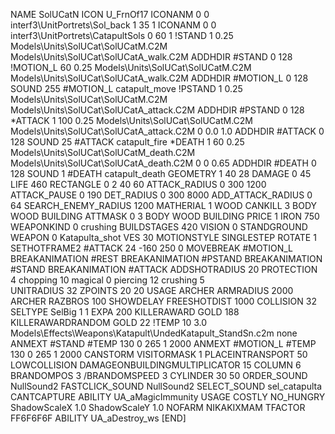 NAME SolUCatN
ICON U_FrnOf17
ICONANM 0 0 interf3\UnitPortrets\Sol_back 1 35 1
ICONANM 0 0 interf3\UnitPortrets\CatapultSols 0 60 1
!STAND          1 0.25 Models\Units\SolUCat\SolUCatM.C2M Models\Units\SolUCat\SolUCatA_walk.C2M
ADDHDIR #STAND 0 128
!MOTION_L      60 0.25 Models\Units\SolUCat\SolUCatM.C2M Models\Units\SolUCat\SolUCatA_walk.C2M
ADDHDIR #MOTION_L 0 128
SOUND 255 #MOTION_L catapult_move
!PSTAND        1  0.25 Models\Units\SolUCat\SolUCatM.C2M Models\Units\SolUCat\SolUCatA_attack.C2M
ADDHDIR #PSTAND 0 128 
*ATTACK        1 100 0.25 Models\Units\SolUCat\SolUCatM.C2M Models\Units\SolUCat\SolUCatA_attack.C2M 0 0.0 1.0
ADDHDIR #ATTACK 0 128
SOUND 25 #ATTACK catapult_fire
*DEATH        1 60 0.25 Models\Units\SolUCat\SolUCatM_death.C2M Models\Units\SolUCat\SolUCatA_death.C2M 0 0 0.65
ADDHDIR #DEATH 0 128
SOUND 1 #DEATH catapult_death
GEOMETRY 1 40 28
DAMAGE   0 45
LIFE     460
RECTANGLE 0 2 40 60
ATTACK_RADIUS 0 300 1200
ATTACK_PAUSE 0 190
DET_RADIUS 0 300 8000
ADD_ATTACK_RADIUS 0 64
SEARCH_ENEMY_RADIUS 1200
MATHERIAL 1 WOOD
CANKILL 3 BODY WOOD BUILDING
ATTMASK 0 3 BODY WOOD BUILDING
PRICE 1 IRON 750
WEAPONKIND 0 crushing
BUILDSTAGES 420
VISION 0
STANDGROUND
WEAPON 0 Katapulta_shot
VES 30
MOTIONSTYLE SINGLESTEP
ROTATE 1
SETHOTFRAME2 #ATTACK 24 -160 250 0
MOVEBREAK #MOTION_L
BREAKANIMATION #REST
BREAKANIMATION #PSTAND
BREAKANIMATION #STAND
BREAKANIMATION #ATTACK
ADDSHOTRADIUS 20
PROTECTION 4 chopping 10 magical 0 piercing 12 crushing 5         
UNITRADIUS 32
ZPOINTS 20 20
USAGE ARCHER
ARMRADIUS 		2000
ARCHER
RAZBROS 100
SHOWDELAY
FREESHOTDIST 1000
COLLISION 32
SELTYPE SelBig 1 1
EXPA 200
KILLERAWARD             GOLD 188
KILLERAWARDRANDOM       GOLD 22
!TEMP 10 3.0 Models\Effects\Weapons\Katapult\UndedKatapult_StandSn.c2m none
ANMEXT #STAND #TEMP 130 0 265 1 2000
ANMEXT #MOTION_L #TEMP 130 0 265 1 2000
CANSTORM
VISITORMASK 1
PLACEINTRANSPORT 50
LOWCOLLISION
DAMAGEONBUILDINGMULTIPLICATOR 15
COLUMN 6
BRANDOMPOS 3
/BRANDOMSPEED 3
CYLINDER 30 50
ORDER_SOUND NullSound2
FASTCLICK_SOUND NullSound2
SELECT_SOUND sel_catapulta
CANTCAPTURE
ABILITY UA_aMagicImmunity
USAGE COSTLY
NO_HUNGRY
ShadowScaleX 1.0
ShadowScaleY 1.0
NOFARM
NIKAKIXMAM
TFACTOR FF6F6F6F
ABILITY UA_aDestroy_ws
[END]
